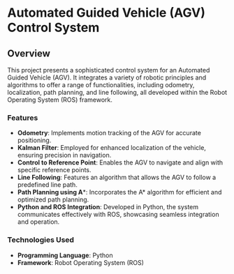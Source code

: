 # Automated Guided Vehicle (AGV) Control System

## Overview
This project presents a sophisticated control system for an Automated Guided Vehicle (AGV). It integrates a variety of robotic principles and algorithms to offer a range of functionalities, including odometry, localization, path planning, and line following, all developed within the Robot Operating System (ROS) framework.

### Features
- **Odometry**: Implements motion tracking of the AGV for accurate positioning.
- **Kalman Filter**: Employed for enhanced localization of the vehicle, ensuring precision in navigation.
- **Control to Reference Point**: Enables the AGV to navigate and align with specific reference points.
- **Line Following**: Features an algorithm that allows the AGV to follow a predefined line path.
- **Path Planning using A***: Incorporates the A* algorithm for efficient and optimized path planning.
- **Python and ROS Integration**: Developed in Python, the system communicates effectively with ROS, showcasing seamless integration and operation.


### Technologies Used
- **Programming Language**: Python
- **Framework**: Robot Operating System (ROS)


